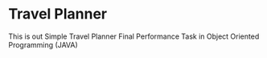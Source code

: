 # Travel Planner
 This is out Simple Travel Planner Final Performance Task  in Object Oriented Programming (JAVA)
